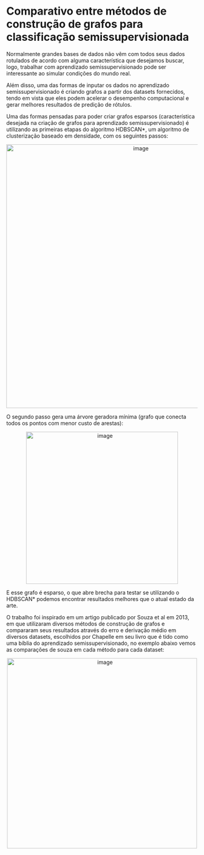 # Comparativo entre métodos de construção de grafos para classificação semissupervisionada

Normalmente grandes bases de dados não vêm com todos seus dados rotulados de acordo com alguma característica que desejamos buscar, logo, trabalhar com aprendizado semissupervisionado pode ser interessante ao simular condições do mundo real.

Além disso, uma das formas de inputar os dados no aprendizado semissupervisionado é criando grafos a partir dos datasets fornecidos, tendo em vista que eles podem acelerar o desempenho computacional e gerar melhores resultados de predição de rótulos.

Uma das formas pensadas para poder criar grafos esparsos (característica desejada na criação de grafos para aprendizado semissupervisionado) é utilizando as primeiras etapas do algoritmo HDBSCAN*, um algoritmo de clusterização baseado em densidade, com os seguintes passos:

<p align="center">
  <img width="693" alt="image" src="https://github.com/rnlobao/graph-construction-SSL/assets/66230142/b49b753a-79c2-4a79-a667-639c0bed7d01">
</p>

O segundo passo gera uma árvore geradora mínima (grafo que conecta todos os pontos com menor custo de arestas):

<p align="center">
    <img width="400" alt="image" src="https://github.com/rnlobao/graph-construction-SSL/assets/66230142/2f706e60-90be-48b4-a248-e2694c73a1ad">
</p>

E esse grafo é esparso, o que abre brecha para testar se utilizando o HDBSCAN* podemos encontrar resultados melhores que o atual estado da arte.

O trabalho foi inspirado em um artigo publicado por Souza et al em 2013, em que utilizaram diversos métodos de construção de grafos e compararam seus resultados através do erro e derivação médio em diversos datasets, escolhidos por Chapelle em seu livro que é tido como uma bíblia do aprendizado semissupervisionado, no exemplo abaixo vemos as comparações de souza em cada método para cada dataset:

<p align="center">
  <img width="500" alt="image" src="https://github.com/rnlobao/graph-construction-SSL/assets/66230142/53d9158f-1b65-4c78-96df-c4cd6327242b">
</p>


